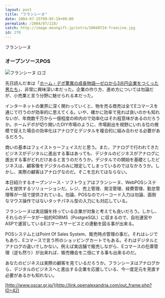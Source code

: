 ```yaml
---
layout: post
title: "フランシーヌ"
date: 2004-07-25T09:05:19+09:00
permalink: /2004/07/218/
catch: http://image.moongift.jp/intro/20040724-francine.jpg
id: 270
---
```

フランシーヌ  
<!--more-->

### オープンソースPOS
  

![フランシーヌ ロゴ](http://image.moongift.jp/intro/20040724-francine.jpg "フランシーヌ ロゴ")

  

先日読んだ本は「[ホーム・デポ驚異の成長物語―ゼロから3兆円企業をつくった男たち](http://www.amazon.co.jp/exec/obidos/ASIN/4478360480/moongift-22)」、非常に興味深い本だった。企業の作り方、進め方については勿論だが、小売業と言う分野に魅せられる本だった。

  

インターネットの業界に深く関わっていくと、物を売る商売は全てEコマースを通じて行うのが効率的に思えてくる。いや、確かに効率で見れば良いのかも知れないが、年商数千万から一億程度の枠内ので効率化はそれ程意味があるのだろうか。ホームデポが切り開いたDIY市場のように、市場創出を視野にいれる位の規模で捉えた場合の効率化はアナログとデジタルを複合的に組み合わせる必要があるだろう。

  

商いの基本はフェイストゥーフェイスだと思う。また、アナログで行われてきたビジネスがデジタルに進出する事はあっても、デジタルのビジネスがアナログに進出する事がどれだけあると言うのだろうか。デジタルでの開始を基礎としたビジネスは、顧客像をデジタルのみに限定してしまっているのではなかろうか。しかし、実際の顧客はアナログなのだ。そこを忘れてはならない。

  

本日紹介するオープンソース・ソフトウェアはフランシーヌ、WebPOSシステムを提供するソリューションだ。レジ、売上管理、発注管理、経費管理、勤怠管理等が一括で提供されている。勿論、POSなのでバーコード入力は勿論、面倒なマウス操作ではないタッチパネル型の入力にも対応している。

  

フランシーヌは実店舗を持っている企業が対象と考えても良いだろう。しかし、それらのデータが一般的RDBMS（PostgreSQL）に収まるので、自社運営やASPで運営しているEコマースサービスとの連動を図る事が出来る。

  

POSシステムとはPoint Of Sales System、販売時点管理の事だ。それはレジでもあり、Eコマースで言う所のショッピングカートでもある。それはデジタルとアナログの違いでしかない。例えば実店舗で販売しながら、Eコマースの在庫管理（逆も然り）が出来れば、販売機会を二倍にする事も出来るのだ。

  

あなたのビジネスは実際の顧客を見ているだろうか。フランシーヌはアナログから、デジタルのビジネスへと進出する企業を応援している、今一度足元を見直す必要があるかも知れない。

  

[http://www.oscar.gr.jp/](http://link.openalexandria.com/out_frame.php?ID=42)


